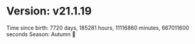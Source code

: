 # Version: v21.1.19
Time since birth: 7720 days, 185281 hours, 11116860 minutes, 667011600 seconds
Season: Autumn 🍁
